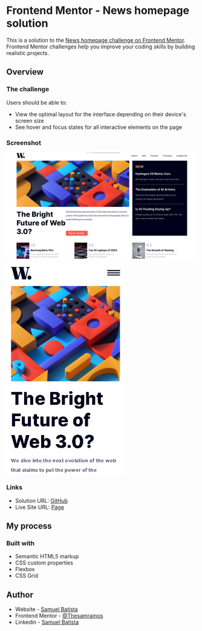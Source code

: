 # Frontend Mentor - News homepage solution

This is a solution to the [News homepage challenge on Frontend Mentor](https://www.frontendmentor.io/challenges/news-homepage-H6SWTa1MFl). Frontend Mentor challenges help you improve your coding skills by building realistic projects. 


## Overview

### The challenge

Users should be able to:

- View the optimal layout for the interface depending on their device's screen size
- See hover and focus states for all interactive elements on the page

### Screenshot

![Desktop Page](./img/desktop.png)
![Mobile Page](./img/mobile.png)

### Links

- Solution URL: [GitHub](https://github.com/Thesamramos/News-Homepage)
- Live Site URL: [Page](https://thesamramos.github.io/News-Homepage/)

## My process

### Built with

- Semantic HTML5 markup
- CSS custom properties
- Flexbox
- CSS Grid

## Author

- Website - [Samuel Batista](https://thesamramos.github.io/portifolio/)
- Frontend Mentor - [@Thesamramos](https://www.frontendmentor.io/profile/Thesamramos)
- Linkedin - [Samuel Batista](www.linkedin.com/in/samuel-batista-profile)
